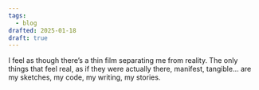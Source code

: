 ```yaml
---
tags:
  - blog
drafted: 2025-01-18
draft: true
---
```


I feel as though there’s a thin film separating me from reality. The only things that feel real, as if they were actually there, manifest, tangible… are my sketches, my code, my writing, my stories.